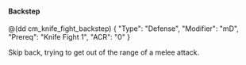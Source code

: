 #### Backstep

@(dd cm_knife_fight_backstep)
{ "Type": "Defense",
	"Modifier": "mD",
	"Prereq": "Knife Fight 1",
	"ACR": "0"
}

Skip back, trying to get out of the range of a melee attack.
